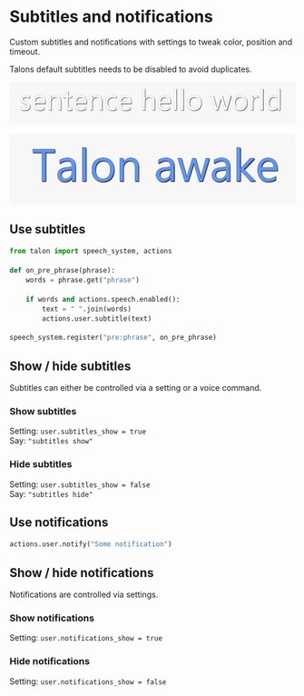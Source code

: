# Subtitles and notifications

Custom subtitles and notifications with settings to tweak color, position and timeout.

Talons default subtitles needs to be disabled to avoid duplicates.

![Subtitle](./images/subtitle.png)

![Notification](./images/notification.png)

## Use subtitles

```python
from talon import speech_system, actions

def on_pre_phrase(phrase):
    words = phrase.get("phrase")

    if words and actions.speech.enabled():
        text = " ".join(words)
        actions.user.subtitle(text)

speech_system.register("pre:phrase", on_pre_phrase)
```

## Show / hide subtitles

Subtitles can either be controlled via a setting
or a voice command.

### Show subtitles

Setting: `user.subtitles_show = true`  
Say: `"subtitles show"`

### Hide subtitles

Setting: `user.subtitles_show = false`  
Say: `"subtitles hide"`

## Use notifications

```python
actions.user.notify("Some notification")
```

## Show / hide notifications

Notifications are controlled via settings.

### Show notifications

Setting: `user.notifications_show = true`

### Hide notifications

Setting: `user.notifications_show = false`
